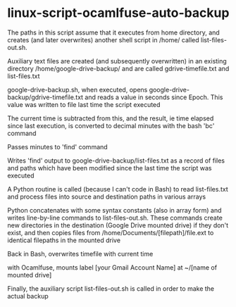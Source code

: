 # linux-script-ocamlfuse-auto-backup

The paths in this script assume that it executes from home directory, and creates (and later overwrites) another shell script in /home/ called list-files-out.sh. 

Auxiliary text files are created (and subsequently overwritten) in an existing directory /home/google-drive-backup/ and are called gdrive-timefile.txt and list-files.txt

google-drive-backup.sh, when executed, opens google-drive-backup/gdrive-timefile.txt and reads a value in seconds since Epoch. This value was written to file last time the script executed

The current time is subtracted from this, and the result, ie time elapsed since last execution, is converted to decimal minutes with the bash 'bc' command

Passes minutes to 'find' command

Writes 'find' output to google-drive-backup/list-files.txt as a record of files and paths which have been modified since the last time the script was executed

A Python routine is called (because I can't code in Bash) to read list-files.txt and process files into source and destination paths in various arrays

Python concatenates with some syntax constants (also in array form) and writes line-by-line commands to list-files-out.sh. These commands create new directories in the destination (Google Drive mounted drive) if they don't exist, and then copies files from /home/Documents/[filepath]/file.ext to identical filepaths in the mounted drive

Back in Bash, overwrites timefile with current time

with Ocamlfuse, mounts label [your Gmail Account Name] at ~/[name of mounted drive]

Finally, the auxiliary script list-files-out.sh is called in order to make the actual backup
